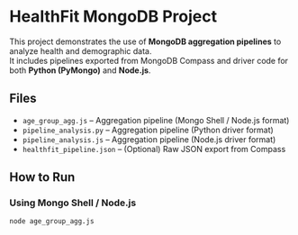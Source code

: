 # HealthFit MongoDB Project

This project demonstrates the use of **MongoDB aggregation pipelines** to analyze health and demographic data.  
It includes pipelines exported from MongoDB Compass and driver code for both **Python (PyMongo)** and **Node.js**.

## Files
- `age_group_agg.js` – Aggregation pipeline (Mongo Shell / Node.js format)
- `pipeline_analysis.py` – Aggregation pipeline (Python driver format)
- `pipeline_analysis.js` – Aggregation pipeline (Node.js driver format)
- `healthfit_pipeline.json` – (Optional) Raw JSON export from Compass

## How to Run

### Using Mongo Shell / Node.js
```bash
node age_group_agg.js
